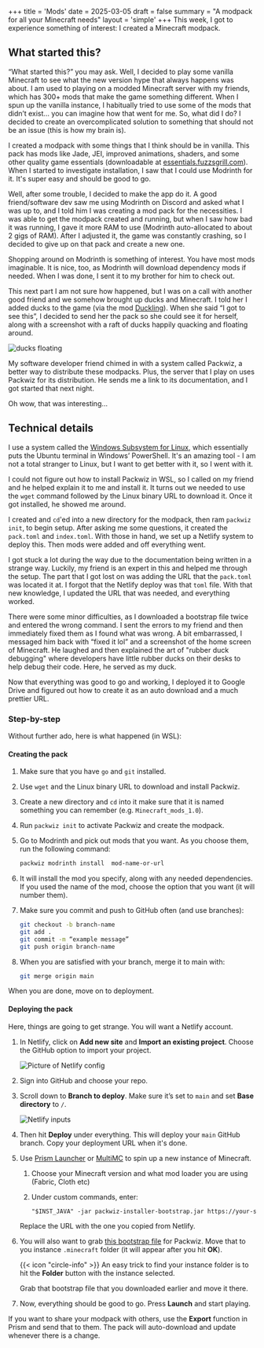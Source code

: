 +++
title = 'Mods'
date = 2025-03-05
draft = false
summary = "A modpack for all your Minecraft needs"
layout = 'simple'
+++
This week, I got to experience something of interest: I created a Minecraft modpack.

## What started this?

“What started this?” you may ask. Well, I decided to play some vanilla Minecraft to see what the new version hype that always happens was about. I am used to playing on a modded Minecraft server with my friends, which has 300+ mods that make the game something different. When I spun up the vanilla instance, I habitually tried to use some of the mods that didn’t exist… you can imagine how that went for me. So, what did I do? I decided to create an overcomplicated solution to something that should not be an issue (this is how my brain is).

I created a modpack with some things that I think should be in vanilla. This pack has mods like Jade, JEI, improved animations, shaders, and some other quality game essentials (downloadable at [essentials.fuzzsgrill.com](essentials.fuzzsgrill.com)). When I started to investigate installation, I saw that I could use Modrinth for it. It's super easy and should be good to go.

Well, after some trouble, I decided to make the app do it. A good friend/software dev saw me using Modrinth on Discord and asked what I was up to, and I told him I was creating a mod pack for the necessities. I was able to get the modpack created and running, but when I saw how bad it was running, I gave it more RAM to use (Modrinth auto-allocated to about 2 gigs of RAM). After I adjusted it, the game was constantly crashing, so I decided to give up on that pack and create a new one.

Shopping around on Modrinth is something of interest. You have most mods imaginable. It is nice, too, as Modrinth will download dependency mods if needed. When I was done, I sent it to my brother for him to check out.

This next part I am not sure how happened, but I was on a call with another good friend and we somehow brought up ducks and Minecraft. I told her I added ducks to the game (via the mod [Duckling](https://modrinth.com/mod/duckling)). When she said “I got to see this”, I decided to send her the pack so she could see it for herself, along with a screenshot with a raft of ducks happily quacking and floating around.

![ducks floating](/images/Ducks.png "They love bread.")

My software developer friend chimed in with a system called Packwiz, a better way to distribute these modpacks. Plus, the server that I play on uses Packwiz for its distribution. He sends me a link to its documentation, and I got started that next night.

Oh wow, that was interesting…

## Technical details

I use a system called the [Windows Subsystem for Linux](https://learn.microsoft.com/en-us/windows/wsl/), which essentially puts the Ubuntu terminal in Windows’ PowerShell. It's an amazing tool - I am not a total stranger to Linux, but I want to get better with it, so I went with it.

I could not figure out how to install Packwiz in WSL, so I called on my friend and he helped explain it to me and install it. It turns out we needed to use the `wget` command followed by the Linux binary URL to download it. Once it got installed, he showed me around.

I created and `cd`'ed into a new directory for the modpack, then ram `packwiz init`, to begin setup. After asking me some questions, it created the `pack.toml` and `index.toml`. With those in hand, we set up a Netlify system to deploy this. Then mods were added and off everything went.

I got stuck a lot during the way due to the documentation being written in a strange way. Luckily, my friend is an expert in this and helped me through the setup. The part that I got lost on was adding the URL that the `pack.toml` was located it at. I forgot that the Netlify deploy was that `toml` file. With that new knowledge, I updated the URL that was needed, and everything worked.

There were some minor difficulties, as I downloaded a bootstrap file twice and entered the wrong command. I sent the errors to my friend and then immediately fixed them as I found what was wrong. A bit embarrassed, I messaged him back with “fixed it lol” and a screenshot of the home screen of Minecraft. He laughed and then explained the art of "rubber duck debugging" where developers have little rubber ducks on their desks to help debug their code. Here, he served as my duck.

Now that everything was good to go and working, I deployed it to Google Drive and figured out how to create it as an auto download and a much prettier URL.

### Step-by-step

Without further ado, here is what happened (in WSL):

#### Creating the pack

1. Make sure that you have `go` and `git` installed.

2. Use `wget` and the Linux binary URL to download and install Packwiz.

3. Create a new directory and `cd` into it make sure that it is named something you can remember (e.g. `Minecraft_mods_1.0`).

4. Run `packwiz init` to activate Packwiz and create the modpack.

5. Go to Modrinth and pick out mods that you want. As you choose them, run the following command:

    ```bash
    packwiz modrinth install  mod-name-or-url
    ```

6. It will install the mod you specify, along with any needed dependencies. If you used the name of the mod, choose the option that you want (it will number them).
7. Make sure you commit and push to GitHub often (and use branches):

    ```bash
    git checkout -b branch-name
    git add .
    git commit -m “example message”
    git push origin branch-name
    ```

8. When you are satisfied with your branch, merge it to main with:

    ```bash
    git merge origin main
    ```

When you are done, move on to deployment.

#### Deploying the pack

Here, things are going to get strange. You will want a Netlify account.

1. In Netlify, click on **Add new site** and **Import an existing project**. Choose the GitHub option to import your project.

    ![Picture of Netlify config](/images/netlify-config.png)

2. Sign into GitHub and choose your repo.

3. Scroll down to **Branch to deploy**. Make sure it’s set to `main` and set **Base directory** to `/`.

    ![Netlify inputs](/images/netlify-input.png)

4. Then hit **Deploy** under everything. This will deploy your `main` GitHub branch. Copy your deployment URL when it's done.

5. Use [Prism Launcher](https://prismlauncher.org/) or [MultiMC](https://multimc.org/) to spin up a new instance of Minecraft.
   1. Choose your Minecraft version and what mod loader you are using (Fabric, Cloth etc)
   2. Under custom commands, enter:

        ```txt
        "$INST_JAVA" -jar packwiz-installer-bootstrap.jar https://your-server.com/pack.toml”
        ```

    Replace the URL with the one you copied from Netlify.

6. You will also want to grab [this bootstrap file](https://github.com/packwiz/packwiz-installer-bootstrap/releases) for Packwiz. Move that to you instance `.minecraft` folder (it will appear after you hit **OK**).

    {{< icon "circle-info" >}} An easy trick to find your instance folder is to hit the **Folder** button with the instance selected.

    Grab that bootstrap file that you downloaded earlier and move it there.

7. Now, everything should be good to go. Press **Launch** and start playing.

If you want to share your modpack with others, use the **Export** function in Prism and send that to them. The pack will auto-download and update whenever there is a change.